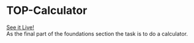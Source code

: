 # TOP-Calculator
[See it Live!](https://santisica29.github.io/TOP-Calculator/)  
As the final part of the foundations section the task is to do a calculator.
